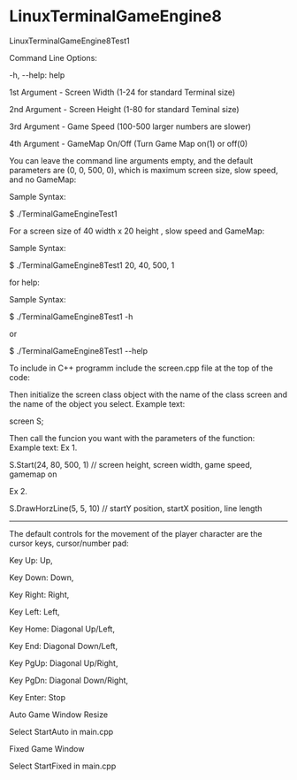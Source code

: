 # LinuxTerminalGameEngine8
LinuxTerminalGameEngine8Test1

Command Line Options:

-h, --help:
help

1st Argument - Screen Width (1-24 for standard Terminal size)

2nd Argument - Screen Height (1-80 for standard Teminal size)

3rd Argument - Game Speed (100-500 larger numbers are slower)

4th Argument - GameMap On/Off (Turn Game Map on(1) or off(0)

You can leave the command line arguments empty, and the default parameters are (0, 0, 500, 0),
which is maximum screen size, slow speed, and no GameMap:

Sample Syntax:

$ ./TerminalGameEngineTest1

For a screen size of 40 width x 20 height , slow speed and GameMap:

Sample Syntax:



$ ./TerminalGameEngine8Test1 20, 40, 500, 1

for help:


Sample Syntax:

$ ./TerminalGameEngine8Test1 -h

or 

$ ./TerminalGameEngine8Test1 --help


To include in C++ programm include the screen.cpp file at the top of the code:

<include screen.cpp>

Then initialize the screen class object with the name of the class screen and the name of the object you select. 
Example text:

screen S;

Then call the funcion you want with the parameters of the function:
Example text:
Ex 1.


S.Start(24, 80, 500, 1) // screen height, screen width, game speed, gamemap on


Ex 2. 

S.DrawHorzLine(5, 5, 10) // startY position, startX position, line length


-----------------------
The default controls for the movement of the player character are the cursor keys, cursor/number pad:

Key Up: Up,

Key Down: Down,

Key Right: Right,

Key Left: Left,

Key Home: Diagonal Up/Left,

Key End: Diagonal Down/Left,

Key PgUp: Diagonal Up/Right,

Key PgDn: Diagonal Down/Right,

Key Enter: Stop



Auto Game Window Resize 

Select StartAuto in main.cpp

Fixed Game Window

Select StartFixed in main.cpp
